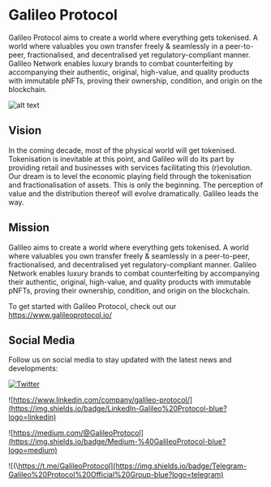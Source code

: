 # Galileo Protocol

Galileo Protocol aims to create a world where everything gets tokenised. A world where valuables you own transfer freely & seamlessly in a peer-to-peer, fractionalised, and decentralised yet regulatory-compliant manner.
Galileo Network enables luxury brands to combat counterfeiting by accompanying their authentic, original, high-value, and quality products with immutable pNFTs, proving their ownership, condition, and origin on the blockchain.  



  ![alt text](https://demo.galileoprotocol.io/static/media/galileo.0c691f45.png)



## Vision

In the coming decade, most of the physical world will get tokenised. Tokenisation is inevitable at this point, and Galileo will do its part by providing retail and businesses with services facilitating this (r)evolution.
Our dream is to level the economic playing field through the tokenisation and fractionalisation of assets. This is only the beginning. The perception of value and the distribution thereof will evolve dramatically. Galileo leads the way.

## Mission

Galileo aims to create a world where everything gets tokenised. A world where valuables you own transfer freely & seamlessly in a peer-to-peer, fractionalised, and decentralised yet regulatory-compliant manner.
Galileo Network enables luxury brands to combat counterfeiting by accompanying their authentic, original, high-value, and quality products with immutable pNFTs, proving their ownership, condition, and origin on the blockchain.  

To get started with Galileo Protocol, check out our https://www.galileoprotocol.io/


 
 
## Social Media

Follow us on social media to stay updated with the latest news and developments:

[![Twitter](https://img.shields.io/badge/Twitter-%40GalileoProtocol-blue?logo=twitter)](https://twitter.com/GalileoProtocol)

![https://www.linkedin.com/company/galileo-protocol/](https://img.shields.io/badge/LinkedIn-Galileo%20Protocol-blue?logo=linkedin)

![https://medium.com/@GalileoProtocol](https://img.shields.io/badge/Medium-%40GalileoProtocol-blue?logo=medium)

![(\https://t.me/GalileoProtocol](https://img.shields.io/badge/Telegram-Galileo%20Protocol%20Official%20Group-blue?logo=telegram)

